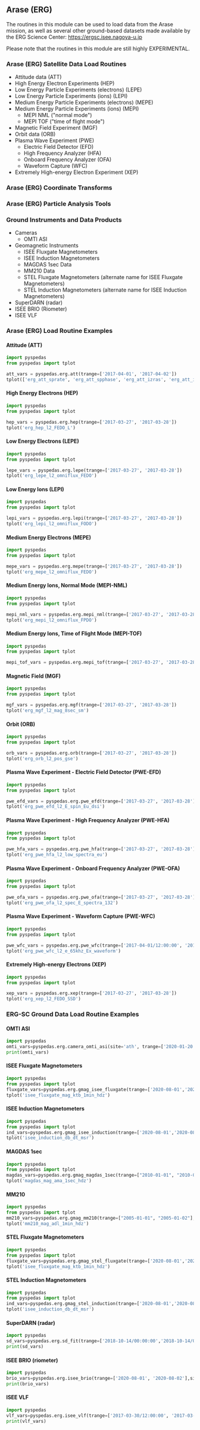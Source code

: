 
## Arase (ERG)
The routines in this module can be used to load data from the Arase mission, as well as several other ground-based datasets made available by 
the ERG Science Center: https://ergsc.isee.nagoya-u.jp

Please note that the routines in this module are still highly EXPERIMENTAL.

### Arase (ERG) Satellite Data Load Routines
- Attitude data (ATT)
- High Energy Electron Experiments (HEP)
- Low Energy Particle Experiments (electrons) (LEPE)
- Low Energy Particle Experiments (ions) (LEPI)
- Medium Energy Particle Experiments (electrons) (MEPE)
- Medium Energy Particle Experiments (ions) (MEPI)
  - MEPI NML ("normal mode")
  - MEPI TOF ("time of flight mode")
- Magnetic Field Experiment (MGF)
- Orbit data (ORB)
- Plasma Wave Experiment (PWE)
  - Electric Field Detector (EFD)
  - High Frequency Analyzer (HFA)
  - Onboard Frequency Analyzer (OFA)
  - Waveform Capture (WFC)
- Extremely High-energy Electron Experiment (XEP)

### Arase (ERG) Coordinate Transforms

### Arase (ERG) Particle Analysis Tools

### Ground Instruments and Data Products
- Cameras
  - OMTI ASI
- Geomagnetic Instruments
  - ISEE Fluxgate Magnetometers
  - ISEE Induction Magnetometers
  - MAGDAS 1sec Data
  - MM210 Data
  - STEL Fluxgate Magnetometers (alternate name for ISEE Fluxgate Magnetometers)
  - STEL Induction Magnetometers (alternate name for ISEE Induction Magnetometers)
- SuperDARN (radar)
- ISEE BRIO (Riometer)
- ISEE VLF

### Arase (ERG) Load Routine Examples

#### Attitude (ATT)
```python
import pyspedas
from pyspedas import tplot

att_vars = pyspedas.erg.att(trange=['2017-04-01', '2017-04-02'])
tplot(['erg_att_sprate', 'erg_att_spphase', 'erg_att_izras', 'erg_att_izdec', 'erg_att_gxras', 'erg_att_gxdec', 'erg_att_gzras', 'erg_att_gzdec'])
```

#### High Energy Electrons (HEP)
```python
import pyspedas
from pyspedas import tplot

hep_vars = pyspedas.erg.hep(trange=['2017-03-27', '2017-03-28'])
tplot('erg_hep_l2_FEDO_L')

```

#### Low Energy Electrons (LEPE)
```python
import pyspedas
from pyspedas import tplot

lepe_vars = pyspedas.erg.lepe(trange=['2017-03-27', '2017-03-28'])
tplot('erg_lepe_l2_omniflux_FEDO')
```

#### Low Energy Ions (LEPI)
```python
import pyspedas
from pyspedas import tplot

lepi_vars = pyspedas.erg.lepi(trange=['2017-03-27', '2017-03-28'])
tplot('erg_lepi_l2_omniflux_FODO')

```

#### Medium Energy Electrons (MEPE)
```python
import pyspedas
from pyspedas import tplot

mepe_vars = pyspedas.erg.mepe(trange=['2017-03-27', '2017-03-28'])
tplot('erg_mepe_l2_omniflux_FEDO')
```

#### Medium Energy Ions, Normal Mode (MEPI-NML)
```python
import pyspedas
from pyspedas import tplot

mepi_nml_vars = pyspedas.erg.mepi_nml(trange=['2017-03-27', '2017-03-28'])
tplot('erg_mepi_l2_omniflux_FPDO')
```

#### Medium Energy Ions, Time of Flight Mode (MEPI-TOF)
```python
import pyspedas
from pyspedas import tplot

mepi_tof_vars = pyspedas.erg.mepi_tof(trange=['2017-03-27', '2017-03-28'])

```

#### Magnetic Field (MGF)
```python
import pyspedas
from pyspedas import tplot

mgf_vars = pyspedas.erg.mgf(trange=['2017-03-27', '2017-03-28'])
tplot('erg_mgf_l2_mag_8sec_sm')
```

#### Orbit (ORB)
```python
import pyspedas
from pyspedas import tplot

orb_vars = pyspedas.erg.orb(trange=['2017-03-27', '2017-03-28'])
tplot('erg_orb_l2_pos_gse')

```

#### Plasma Wave Experiment - Electric Field Detector (PWE-EFD)
```python
import pyspedas
from pyspedas import tplot

pwe_efd_vars = pyspedas.erg.pwe_efd(trange=['2017-03-27', '2017-03-28'])
tplot('erg_pwe_efd_l2_E_spin_Eu_dsi')

```

#### Plasma Wave Experiment - High Frequency Analyzer (PWE-HFA)
```python
import pyspedas
from pyspedas import tplot

pwe_hfa_vars = pyspedas.erg.pwe_hfa(trange=['2017-03-27', '2017-03-28'])
tplot('erg_pwe_hfa_l2_low_spectra_eu')
```

#### Plasma Wave Experiment - Onboard Frequency Analyzer (PWE-OFA)
```python
import pyspedas
from pyspedas import tplot

pwe_ofa_vars = pyspedas.erg.pwe_ofa(trange=['2017-03-27', '2017-03-28'])
tplot('erg_pwe_ofa_l2_spec_E_spectra_132')

```
#### Plasma Wave Experiment - Waveform Capture (PWE-WFC)
```python
import pyspedas
from pyspedas import tplot

pwe_wfc_vars = pyspedas.erg.pwe_wfc(trange=['2017-04-01/12:00:00', '2017-04-01/13:00:00'])
tplot('erg_pwe_wfc_l2_e_65khz_Ex_waveform')
```

#### Extremely High-energy Electrons (XEP)
```python
import pyspedas
from pyspedas import tplot

xep_vars = pyspedas.erg.xep(trange=['2017-03-27', '2017-03-28'])
tplot('erg_xep_l2_FEDO_SSD')
```


### ERG-SC Ground Data Load Routine Examples
#### OMTI ASI
```python
import pyspedas
omti_vars=pyspedas.erg.camera_omti_asi(site='ath', trange=['2020-01-20','2020-01-21'])
print(omti_vars)

```
#### ISEE Fluxgate Magnetometers
```python
import pyspedas
from pyspedas import tplot
fluxgate_vars=pyspedas.erg.gmag_isee_fluxgate(trange=['2020-08-01','2020-08-02'], site='all')
tplot('isee_fluxgate_mag_ktb_1min_hdz')

```
#### ISEE Induction Magnetometers
```python
import pyspedas
from pyspedas import tplot
ind_vars=pyspedas.erg.gmag_isee_induction(trange=['2020-08-01','2020-08-02'], site='all')
tplot('isee_induction_db_dt_msr')

```
#### MAGDAS 1sec
```python
import pyspedas
from pyspedas import tplot
magdas_vars=pyspedas.erg.gmag_magdas_1sec(trange=["2010-01-01", "2010-01-02"],site='ama')
tplot('magdas_mag_ama_1sec_hdz')

```
#### MM210
```python
import pyspedas
from pyspedas import tplot
mm210_vars=pyspedas.erg.gmag_mm210(trange=["2005-01-01", "2005-01-02"],site='adl',datatype='1min')
tplot('mm210_mag_adl_1min_hdz')

```
#### STEL Fluxgate Magnetometers
```python
import pyspedas
from pyspedas import tplot
fluxgate_vars=pyspedas.erg.gmag_stel_fluxgate(trange=['2020-08-01','2020-08-02'], site='all')
tplot('isee_fluxgate_mag_ktb_1min_hdz')

```
#### STEL Induction Magnetometers
```python
import pyspedas
from pyspedas import tplot
ind_vars=pyspedas.erg.gmag_stel_induction(trange=['2020-08-01','2020-08-02'], site='all')
tplot('isee_induction_db_dt_msr')

```
#### SuperDARN (radar)
```python
import pyspedas
sd_vars=pyspedas.erg.sd_fit(trange=['2018-10-14/00:00:00','2018-10-14/02:00:00'],site='ade')
print(sd_vars)

```
#### ISEE BRIO (riometer)
```python
import pyspedas
brio_vars=pyspedas.erg.isee_brio(trange=['2020-08-01', '2020-08-02'],site='ath')
print(brio_vars)

```
#### ISEE VLF
```python
import pyspedas
vlf_vars=pyspedas.erg.isee_vlf(trange=['2017-03-30/12:00:00', '2017-03-30/15:00:00'],site='ath')
print(vlf_vars)

```
